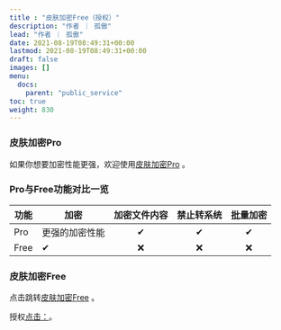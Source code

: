 ```yaml
---
title : "皮肤加密Free（授权）"
description: "作者 ｜ 孤傲"
lead: "作者 ｜ 孤傲"
date: 2021-08-19T08:49:31+00:00
lastmod: 2021-08-19T08:49:31+00:00
draft: false 
images: []
menu:
  docs:
    parent: "public_service"
toc: true
weight: 830
---
```


### 皮肤加密Pro

如果你想要加密性能更强，欢迎使用[皮肤加密Pro](https://skin.gushao.club/docs/extra_service/skinencryptpro/) 。

### Pro与Free功能对比一览

| 功能 |     加密    | 加密文件内容 | 禁止转系统 | 批量加密 |
| --- | -------------  |:--:|:--:|:--:|
| Pro |   更强的加密性能 | ✔ | ✔ | ✔ |
| Free |   ✔ | ❌ | ❌ | ❌ |

### 皮肤加密Free

点击跳转[皮肤加密Free](http://1.92.91.113/en) 。

授权[点击：](https://skin.gushao.club/docs/public_service/)。
